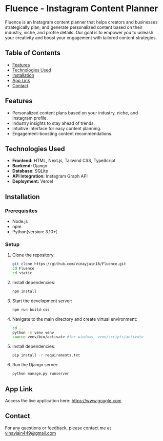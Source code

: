 # Fluence - Instagram Content Planner

Fluence is an Instagram content planner that helps creators and businesses strategically plan, and generate personalized content based on their industry, niche, and profile details. Our goal is to empower you to unleash your creativity and boost your engagement with tailored content strategies.

## Table of Contents

- [Features](#features)
- [Technologies Used](#technologies-used)
- [Installation](#installation)
- [App Link](#app-link)
- [Contact](#contact)

## Features

- Personalized content plans based on your industry, niche, and Instagram profile.
- Industry insights to stay ahead of trends.
- Intuitive interface for easy content planning.
- Engagement-boosting content recommendations.

## Technologies Used

- **Frontend:** HTML, Next.js, Tailwind CSS, TypeScript
- **Backend:** Django
- **Database:** SQLite
- **API Integration:** Instagram Graph API
- **Deployment:** Vercel

## Installation

### Prerequisites

- Node.js
- npm
- Python(version: 3.10+)

### Setup

1. Clone the repository:
   ```bash
   git clone https://github.com/vinayjain18/Fluence.git
   cd Fluence
   cd static
   ```
2. Install dependencies:
   ```bash
   npm install
   ```
3. Start the development server:
   ```bash
   npm run build-css
   ```

4. Navigate to the main directory and create virtual environment:
   ```bash
   cd ..
   python -m venv venv
   source venv/bin/activate #for windows, venv/scripts/activate
   ```
5. Install dependencies:
   ```bash
   pip install -r requirements.txt
   ```
6. Run the Django server:
   ```bash
   python manage.py runserver
   ```

## App Link
Access the live application here: https://www.google.com

## Contact
For any questions or feedback, please contact me at vinayjain449@gmail.com